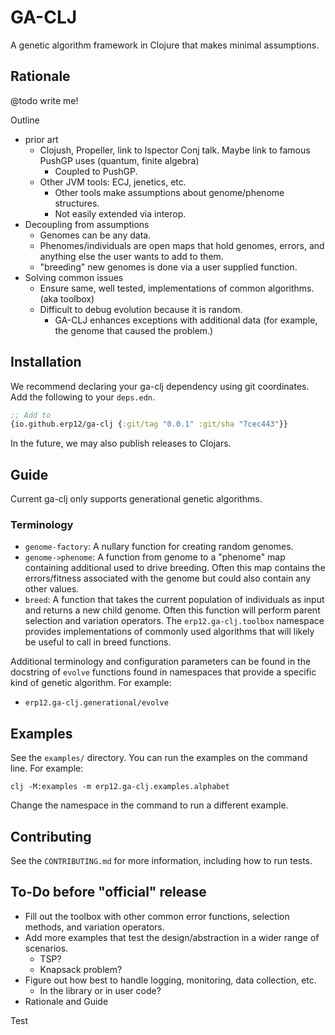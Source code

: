 # GA-CLJ

A genetic algorithm framework in Clojure that makes minimal assumptions.

## Rationale

@todo write me!

Outline
- prior art
  - Clojush, Propeller, link to lspector Conj talk. Maybe link to famous PushGP uses (quantum, finite algebra)
    - Coupled to PushGP.
  - Other JVM tools: ECJ, jenetics, etc.
    - Other tools make assumptions about genome/phenome structures.
    - Not easily extended via interop.
- Decoupling from assumptions
  - Genomes can be any data.
  - Phenomes/individuals are open maps that hold genomes, errors, and anything else the user wants to add to them.
  - "breeding" new genomes is done via a user supplied function. 
- Solving common issues
  - Ensure same, well tested, implementations of common algorithms. (aka toolbox)
  - Difficult to debug evolution because it is random.
      - GA-CLJ enhances exceptions with additional data (for example, the genome that caused the problem.)

## Installation

We recommend declaring your ga-clj dependency using git coordinates. Add the following to your `deps.edn`.

```clojure
;; Add to 
{io.github.erp12/ga-clj {:git/tag "0.0.1" :git/sha "7cec443"}}
```

In the future, we may also publish releases to Clojars.

## Guide

Current ga-clj only supports generational genetic algorithms.

### Terminology

- `genome-factory`: A nullary function for creating random genomes.
- `genome->phenome`: A function from genome to a "phenome" map containing additional used to drive breeding. 
    Often this map contains the errors/fitness associated with the genome but could also contain any other values.
- `breed`: A function that takes the current population of individuals as input and returns a new child genome.
    Often this function will perform parent selection and variation operators. The `erp12.ga-clj.toolbox` namespace
    provides implementations of commonly used algorithms that will likely be useful to call in breed functions.

Additional terminology and configuration parameters can be found in the docstring of `evolve` functions found
in namespaces that provide a specific kind of genetic algorithm. For example:

- `erp12.ga-clj.generational/evolve`

## Examples

See the `examples/` directory. You can run the examples on the command line. For example:

```text
clj -M:examples -m erp12.ga-clj.examples.alphabet
```

Change the namespace in the command to run a different example.

## Contributing

See the `CONTRIBUTING.md` for more information, including how to run tests.

## To-Do before "official" release

- Fill out the toolbox with other common error functions, selection methods, and variation operators.
- Add more examples that test the design/abstraction in a wider range of scenarios.
  - TSP?
  - Knapsack problem?
- Figure out how best to handle logging, monitoring, data collection, etc. 
  - In the library or in user code?
- Rationale and Guide

Test

